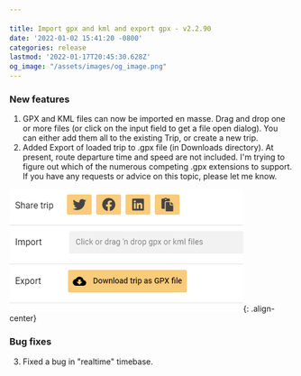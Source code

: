 ```yaml
---

title: Import gpx and kml and export gpx - v2.2.90
date: '2022-01-02 15:41:20 -0800'
categories: release
lastmod: '2022-01-17T20:45:30.628Z'
og_image: "/assets/images/og_image.png"
---
```


### New features

1. GPX and KML files can now be imported en masse.  Drag and drop one or more files (or click on the input field to get a file open dialog).
You can either add them all to the existing Trip, or create a new trip.
2. Added Export of loaded trip to .gpx file (in Downloads directory).  At present, route departure time and speed are not included.  I'm trying to figure out which of the numerous competing .gpx extensions to support.  If you have any requests or advice on this topic, please let me know.

![](/assets/images/import-export-gpx-kml.png){: .align-center}

### Bug fixes
3. Fixed a bug in "realtime" timebase.




